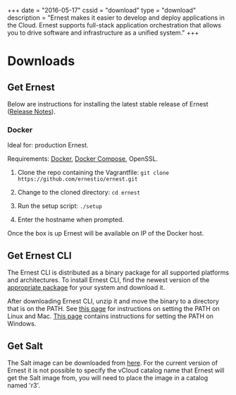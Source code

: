 +++
date = "2016-05-17"
cssid = "download"
type = "download"
description = "Ernest makes it easier to develop and deploy applications in the Cloud. Ernest supports full-stack application orchestration that allows you to drive software and infrastructure as a unified system."
+++

# Downloads

## Get Ernest

Below are instructions for installing the latest stable release of Ernest ([Release Notes](https://github.com/ernestio/ernest/releases)).

### Docker

Ideal for: production Ernest.

Requirements: [Docker](https://docs.docker.com/engine/installation/), [Docker Compose](https://docs.docker.com/compose/install/), OpenSSL.

1. Clone the repo containing the Vagrantfile: `git clone https://github.com/ernestio/ernest.git`

2. Change to the cloned directory: `cd ernest`

3. Run the setup script: `./setup`

4. Enter the hostname when prompted.

Once the box is up Ernest will be available on IP of the Docker host.

## Get Ernest CLI

The Ernest CLI is distributed as a binary package for all supported platforms and architectures. To install Ernest CLI, find the newest version of the [appropriate package](https://github.com/ErnestIO/ernest-cli/releases) for your system and download it.

After downloading Ernest CLI, unzip it and move the binary to a directory that is on the PATH. See [this page](http://stackoverflow.com/questions/14637979/how-to-permanently-set-path-on-linux) for instructions on setting the PATH on Linux and Mac. [This page](http://stackoverflow.com/questions/1618280/where-can-i-set-path-to-make-exe-on-windows) contains instructions for setting the PATH on Windows.

## Get Salt

The Salt image can be downloaded from [here](http://download.ernest.io/r3-salt-master.zip). For the current version of Ernest it is not possible to specify the vCloud catalog name that Ernest will get the Salt image from, you will need to place the image in a catalog named 'r3'.